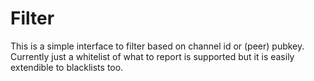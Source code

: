 # Filter

This is a simple interface to filter based on channel id or (peer) pubkey.
Currently just a whitelist of what to report is supported but it is easily extendible to blacklists too.
